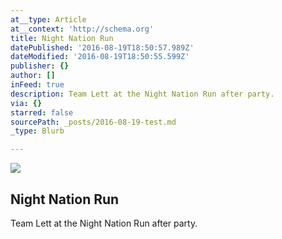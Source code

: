 ```yaml
---
at__type: Article
at__context: 'http://schema.org'
title: Night Nation Run
datePublished: '2016-08-19T18:50:57.989Z'
dateModified: '2016-08-19T18:50:55.599Z'
publisher: {}
author: []
inFeed: true
description: Team Lett at the Night Nation Run after party.
via: {}
starred: false
sourcePath: _posts/2016-08-19-test.md
_type: Blurb

---
```

<article style=""><img src="https://the-grid-user-content.s3-us-west-2.amazonaws.com/1d00b725-691d-49b9-b3c7-dbe8f7f71da3.jpg" /><h1>Night Nation Run</h1></article>

Team Lett at the Night Nation Run after party.